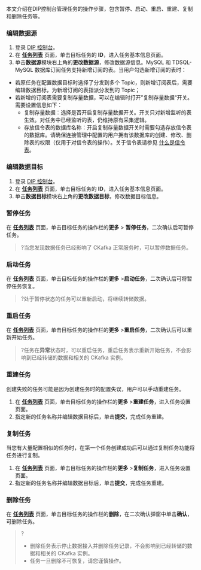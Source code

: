 本文介绍在DIP控制台管理任务的操作步骤，包含暂停、启动、重启、重建、复制和删除任务等。

### 编辑数据源

1. 登录 [DIP 控制台](https://console.cloud.tencent.com/ckafka/datahub-overview)。
2. 在 **[任务列表](https://console.cloud.tencent.com/ckafka/datahub-task)** 页面，单击目标任务的 **ID**，进入任务基本信息页面。
3. 单击**数据源**模块右上角的**更改数据源**，修改数据源信息。MySQL 和 TDSQL-MySQL 数据库订阅任务支持新增订阅的表。当用户勾选新增订阅的表时：
  - 若原任务在配置数据目标时选择了分发到多个 Topic，则新增订阅表后，需要编辑数据目标，为新增订阅的表指派分发到的 Topic；
 - 若新增的订阅表需要复制存量数据，可以在编辑时打开”复制存量数据“开关。需要设置信息如下：
     - 复制存量数据：选择是否开启复制存量数据开关。开关只对新增监听的表生效。对任务中已经监听的表，仍维持原有采集逻辑。
    - 存放信令表的数据库名称：开启复制存量数据开关时需要勾选存放信令表的数据库。请确保连接管理中配置的用户拥有该数据库的创建、修改、删除表的权限（仅用于对信令表的操作）。关于信令表请参见 [什么是信令表](https://cloud.tencent.com/document/product/1591/81986)。

### 编辑数据目标

1. 登录 [DIP 控制台](https://console.cloud.tencent.com/ckafka/datahub-overview)。
2. 在 **[任务列表](https://console.cloud.tencent.com/ckafka/datahub-task)** 页面，单击目标任务的 **ID**，进入任务基本信息页面。
3. 单击**数据目标**模块右上角的**更改数据目标**，修改数据目标信息。

### 暂停任务

在 **[任务列表](https://console.cloud.tencent.com/ckafka/datahub-task)** 页面，单击目标任务的操作栏的**更多** > **暂停任务**，二次确认后可暂停任务。

> ?当您发现数据任务已经影响了 CKafka 正常服务时，可以暂停数据任务。

### 启动任务

在 **[任务列表](https://console.cloud.tencent.com/ckafka/datahub-task)** 页面，单击目标任务的操作栏的**更多** >**启动任务**，二次确认后可将暂停任务恢复。

>?处于暂停状态的任务可以重新启动，将继续转储数据。

### 重启任务

在 **[任务列表](https://console.cloud.tencent.com/ckafka/datahub-task)** 页面，单击目标任务的操作栏的**更多** >**重启任务**，二次确认后可以重新开始任务。

> ?任务在**异常**状态时，可以重启任务，重启任务表示重新开始任务，不会影响到已经转储的数据和相关的 CKafka 实例。

### 重建任务

创建失败的任务可能是因为创建任务时的配置失误，用户可以手动重建任务。

1. 在 **[任务列表](https://console.cloud.tencent.com/ckafka/datahub-task)** 页面，单击目标任务的操作栏的**更多** >**重建任务**，进入任务设置页面。
2. 指定新的任务名称并编辑数据目标后，单击**提交**，完成任务重建。

### 复制任务

当您有大量配置相似的任务时，在第一个任务创建成功后可以通过复制任务功能将任务进行复制。

1. 在 **[任务列表](https://console.cloud.tencent.com/ckafka/datahub-task)** 页面，单击目标任务的操作栏的**更多** >**复制任务**，进入任务设置页面。
2. 指定新的任务名称并编辑数据目标后，单击**提交**，完成任务重建。

### 删除任务

在 **[任务列表](https://console.cloud.tencent.com/ckafka/datahub-task)** 页面，单击目标任务的操作栏的**删除**，在二次确认弹窗中单击**确认**，可删除任务。

> ?
>
> - 删除任务表示停止数据接入并删除任务记录，不会影响到已经转储的数据和相关的 CKafka 实例。
> - 任务一旦删除不可恢复，请您谨慎操作。
